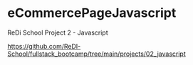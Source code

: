# eCommercePageJavascript
 ReDi School Project 2 - Javascript 


 https://github.com/ReDI-School/fullstack_bootcamp/tree/main/projects/02_javascript
